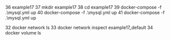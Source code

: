  36 example17
  37 mkdir example17
  38 cd example17
  39 docker-compose -f .\mysql.yml up
  40 docker-compose -f .\mysql.yml up
  41 docker-compose -f .\mysql.yml up


  
  32 docker network ls
  33 docker network inspect example17_default
  34 docker volume ls
